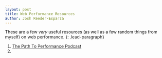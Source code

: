 ```yaml
---
layout: post
title: Web Performance Resources
author: Josh Reeder-Esparza
---
```


These are a few _very_ useful resources (as well as a few random things from myself) on web performance.
{: .lead-paragraph}

1. [The Path To Performance Podcast](https://pathtoperf.com/)
2. 